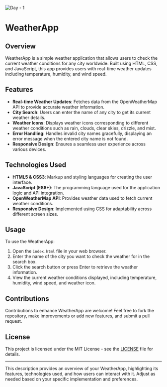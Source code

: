 ![Day - 1](https://github.com/the-PrafulDesai/WeatherApp/assets/108045971/d9579681-75b9-46a3-8506-a620ffbc835b)

# WeatherApp

## Overview

WeatherApp is a simple weather application that allows users to check the current weather conditions for any city worldwide. Built using HTML, CSS, and JavaScript, this app provides users with real-time weather updates including temperature, humidity, and wind speed.

## Features

- **Real-time Weather Updates**: Fetches data from the OpenWeatherMap API to provide accurate weather information.
- **City Search**: Users can enter the name of any city to get its current weather details.
- **Weather Icons**: Displays weather icons corresponding to different weather conditions such as rain, clouds, clear skies, drizzle, and mist.
- **Error Handling**: Handles invalid city names gracefully, displaying an error message when the entered city name is not found.
- **Responsive Design**: Ensures a seamless user experience across various devices.

## Technologies Used

- **HTML5 & CSS3**: Markup and styling languages for creating the user interface.
- **JavaScript (ES6+)**: The programming language used for the application logic and API integration.
- **OpenWeatherMap API**: Provides weather data used to fetch current weather conditions.
- **Responsive Design**: Implemented using CSS for adaptability across different screen sizes.

## Usage

To use the WeatherApp:

1. Open the `index.html` file in your web browser.
2. Enter the name of the city you want to check the weather for in the search box.
3. Click the search button or press Enter to retrieve the weather information.
4. View the current weather conditions displayed, including temperature, humidity, wind speed, and weather icon.

## Contributions

Contributions to enhance WeatherApp are welcome! Feel free to fork the repository, make improvements or add new features, and submit a pull request.

## License

This project is licensed under the MIT License - see the [LICENSE](LICENSE) file for details.

---

This description provides an overview of your WeatherApp, highlighting its features, technologies used, and how users can interact with it. Adjust as needed based on your specific implementation and preferences.
